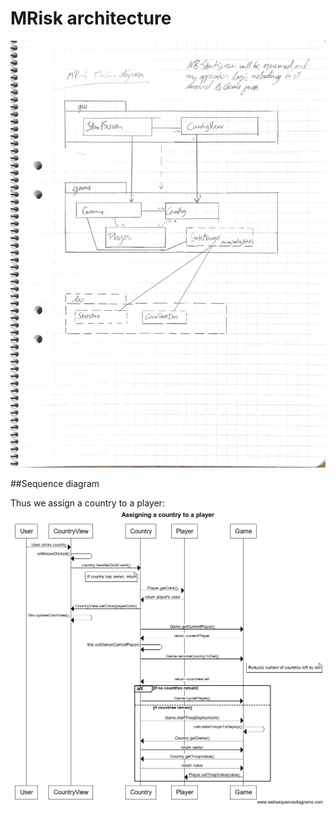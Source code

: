 # MRisk architecture


![Architectural drawing](Arch.jpg)

##Sequence diagram

Thus we assign a country to a player:
![Sequence diagram](sequence.png)